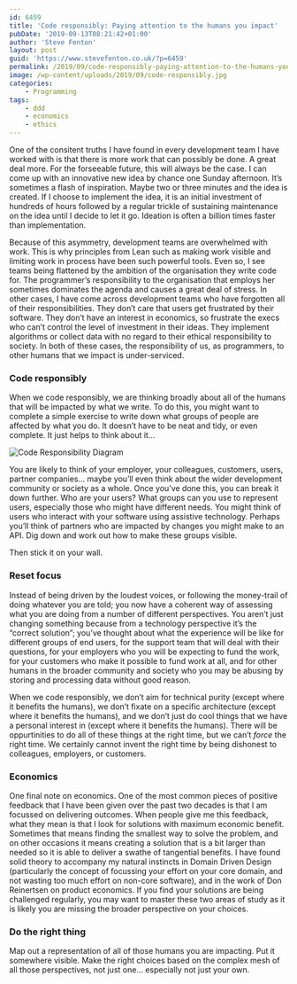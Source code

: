 ```yaml
---
id: 6459
title: 'Code responsibly: Paying attention to the humans you impact'
pubDate: '2019-09-13T08:21:42+01:00'
author: 'Steve Fenton'
layout: post
guid: 'https://www.stevefenton.co.uk/?p=6459'
permalink: /2019/09/code-responsibly-paying-attention-to-the-humans-you-impact/
image: /wp-content/uploads/2019/09/code-responsibly.jpg
categories:
    - Programming
tags:
    - ddd
    - economics
    - ethics
---
```


One of the consitent truths I have found in every development team I have worked with is that there is more work that can possibly be done. A great deal more. For the forseeable future, this will always be the case. I can come up with an innovative new idea by chance one Sunday afternoon. It’s sometimes a flash of inspiration. Maybe two or three minutes and the idea is created. If I choose to implement the idea, it is an initial investment of hundreds of hours followed by a regular trickle of sustaining maintenance on the idea until I decide to let it go. Ideation is often a billion times faster than implementation.

Because of this asymmetry, development teams are overwhelmed with work. This is why principles from Lean such as making work visible and limiting work in process have been such powerful tools. Even so, I see teams being flattened by the ambition of the organisation they write code for. The programmer’s responsibility to the organisation that employs her sometimes dominates the agenda and causes a great deal of stress. In other cases, I have come across development teams who have forgotten all of their responsibilities. They don’t care that users get frustrated by their software. They don’t have an interest in economics, so frustrate the execs who can’t control the level of investment in their ideas. They implement algorithms or collect data with no regard to their ethical responsibility to society. In both of these cases, the responsibility of us, as programmers, to other humans that we impact is under-serviced.

### Code responsibly

When we code responsibly, we are thinking broadly about all of the humans that will be impacted by what we write. To do this, you might want to complete a simple exercise to write down what groups of people are affected by what you do. It doesn’t have to be neat and tidy, or even complete. It just helps to think about it…

![Code Responsibility Diagram](https://www.stevefenton.co.uk/wp-content/uploads/2019/09/code-responsibly-400x300.jpg)

You are likely to think of your employer, your colleagues, customers, users, partner companies… maybe you’ll even think about the wider development community or society as a whole. Once you’ve done this, you can break it down further. Who are your users? What groups can you use to represent users, especially those who might have different needs. You might think of users who interact with your software using assistive technology. Perhaps you’ll think of partners who are impacted by changes you might make to an API. Dig down and work out how to make these groups visible.

Then stick it on your wall.

### Reset focus

Instead of being driven by the loudest voices, or following the money-trail of doing whatever you are told; you now have a coherent way of assessing what you are doing from a number of different perspectives. You aren’t just changing something because from a technology perspective it’s the “correct solution”; you’ve thought about what the experience will be like for different groups of end users, for the support team that will deal with their questions, for your employers who you will be expecting to fund the work, for your customers who make it possible to fund work at all, and for other humans in the broader community and society who you may be abusing by storing and processing data without good reason.

When we code responsibly, we don’t aim for technical purity (except where it benefits the humans), we don’t fixate on a specific architecture (except where it benefits the humans), and we don’t just do cool things that we have a personal interest in (except where it benefits the humans). There will be oppurtinities to do all of these things at the right time, but we can’t *force* the right time. We certainly cannot invent the right time by being dishonest to colleagues, employers, or customers.

### Economics

One final note on economics. One of the most common pieces of positive feedback that I have been given over the past two decades is that I am focussed on delivering outcomes. When people give me this feedback, what they mean is that I look for solutions with maximum economic benefit. Sometimes that means finding the smallest way to solve the problem, and on other occasions it means creating a solution that is a bit larger than needed so it is able to deliver a swathe of tangential benefits. I have found solid theory to accompany my natural instincts in Domain Driven Design (particularly the concept of focussing your effort on your core domain, and not wasting too much effort on non-core software), and in the work of Don Reinertsen on product economics. If you find your solutions are being challenged regularly, you may want to master these two areas of study as it is likely you are missing the broader perspective on your choices.

### Do the right thing

Map out a representation of all of those humans you are impacting. Put it somewhere visible. Make the right choices based on the complex mesh of all those perspectives, not just one… especially not just your own.